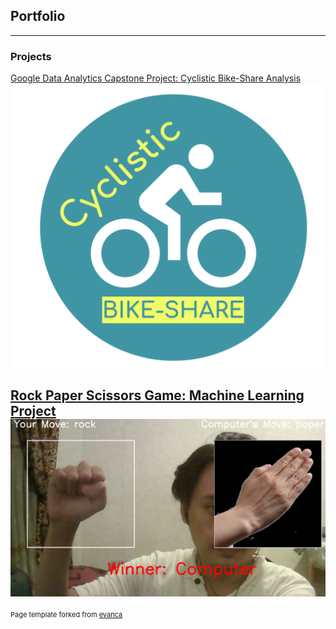 ## Portfolio

---

### Projects

[Google Data Analytics Capstone Project: Cyclistic Bike-Share Analysis](/Capstone-Project-Cyclistic-Bike-Share)
![](images/Cyclistic.png)

[Rock Paper Scissors Game: Machine Learning Project](/rps-game)
![](images/rock-preview.png)
---
<p style="font-size:11px">Page template forked from <a href="https://github.com/evanca/quick-portfolio">evanca</a></p>
<!-- Remove above link if you don't want to attibute -->
